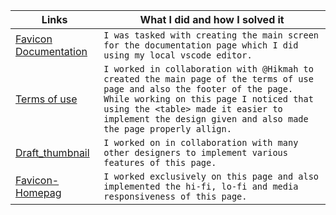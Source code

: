 
| Links                           | What I did and how I solved it                                                                                              |
| ------------------------------ | -------------------------------------------------------------------------------------------------------- |
|  <a href="https://www.github.com/zuri-training/Favicon-Gen-Team-61/tree/main/Frontend/Favicon-Documentation" target="_blank">Favicon Documentation </a>    | `I was tasked with creating the main screen for the documentation page which I did using my local vscode editor.` 
|  <a href="https://www.github.com/zuri-training/Favicon-Gen-Team-61/tree/main/Frontend/Termsofuse" target="_blank">Terms of use </a>    | `I worked in collaboration with @Hikmah to created the main page of the terms of use page and also the footer of the page. While working on this page I noticed that using the <table> made it easier to implement the design given and also made the page properly allign.` 
|  <a href="https://www.github.com/zuri-training/Favicon-Gen-Team-61/tree/main/Frontend/draft_thumbnail" target="_blank">Draft_thumbnail </a>    | `I worked on in collaboration with many other designers to implement various features of this page.`
|  <a href="https://www.github.com/zuri-training/Favicon-Gen-Team-61/tree/main/Frontend/Favicon-Homepage" target="_blank"> Favicon-Homepag</a>    | `I worked exclusively on this page and also implemented the hi-fi, lo-fi and media responsiveness of this page.`
